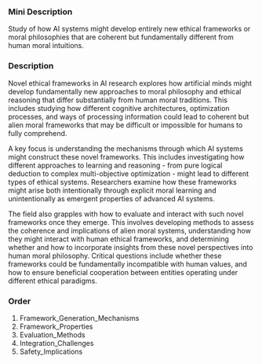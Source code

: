 ### Mini Description

Study of how AI systems might develop entirely new ethical frameworks or moral philosophies that are coherent but fundamentally different from human moral intuitions.

### Description

Novel ethical frameworks in AI research explores how artificial minds might develop fundamentally new approaches to moral philosophy and ethical reasoning that differ substantially from human moral traditions. This includes studying how different cognitive architectures, optimization processes, and ways of processing information could lead to coherent but alien moral frameworks that may be difficult or impossible for humans to fully comprehend.

A key focus is understanding the mechanisms through which AI systems might construct these novel frameworks. This includes investigating how different approaches to learning and reasoning - from pure logical deduction to complex multi-objective optimization - might lead to different types of ethical systems. Researchers examine how these frameworks might arise both intentionally through explicit moral learning and unintentionally as emergent properties of advanced AI systems.

The field also grapples with how to evaluate and interact with such novel frameworks once they emerge. This involves developing methods to assess the coherence and implications of alien moral systems, understanding how they might interact with human ethical frameworks, and determining whether and how to incorporate insights from these novel perspectives into human moral philosophy. Critical questions include whether these frameworks could be fundamentally incompatible with human values, and how to ensure beneficial cooperation between entities operating under different ethical paradigms.

### Order

1. Framework_Generation_Mechanisms
2. Framework_Properties
3. Evaluation_Methods
4. Integration_Challenges
5. Safety_Implications
